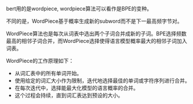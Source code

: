 bert用的是wordpiece, wordpiece算法可以看作是BPE的变种。

不同的是，WordPiece基于概率生成新的subword而不是下一最高频字节对。

WordPiece算法也是每次从词表中选出两个子词合并成新的子词。BPE选择频数最高的相邻子词合并，而WordPiece选择使得语言模型概率最大的相邻子词加入词表。


WordPiece的工作原理如下：

- 从词汇表中的所有单词开始。
- 使用给定的词汇大小作为限制，迭代地选择最佳的单词或字符序列进行合并。
- 在每次迭代中，选择能最大化模型的语言概率的合并。
- 这个过程会持续，直到词汇表达到预设的大小。
